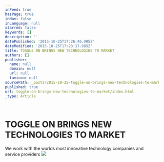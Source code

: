 ```yaml
---
inFeed: true
hasPage: true
inNav: false
inLanguage: null
starred: false
keywords: []
description: ''
datePublished: '2015-10-25T17:26:46.905Z'
dateModified: '2015-10-25T17:23:17.985Z'
title: TOGGLE ON BRINGS NEW TECHNOLOGIES TO MARKET
authors: []
publisher:
  name: null
  domain: null
  url: null
  favicon: null
sourcePath: _posts/2015-10-25-toggle-on-brings-new-technologies-to-market.md
published: true
url: toggle-on-brings-new-technologies-to-market/index.html
_type: Article

---
```

# TOGGLE ON BRINGS NEW TECHNOLOGIES TO MARKET

We work with the worlds most innovative technology companies and service providers
![](https://the-grid-user-content.s3-us-west-2.amazonaws.com/bb257b09-e942-4a27-bdf8-94cc2c3152f1.jpg)
